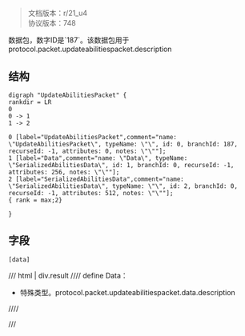 # <!-- md:samp UpdateAbilitiesPacket -->

> 文档版本：r/21_u4<br/>协议版本：748

<!-- md:samp UpdateAbilitiesPacket -->数据包，数字ID是`187`。该数据包用于protocol.packet.updateabilitiespacket.description

## 结构

```viz
digraph "UpdateAbilitiesPacket" {
rankdir = LR
0
0 -> 1
1 -> 2

0 [label="UpdateAbilitiesPacket",comment="name: \"UpdateAbilitiesPacket\", typeName: \"\", id: 0, branchId: 187, recurseId: -1, attributes: 0, notes: \"\""];
1 [label="Data",comment="name: \"Data\", typeName: \"SerializedAbilitiesData\", id: 1, branchId: 0, recurseId: -1, attributes: 256, notes: \"\""];
2 [label="SerializedAbilitiesData",comment="name: \"SerializedAbilitiesData\", typeName: \"\", id: 2, branchId: 0, recurseId: -1, attributes: 512, notes: \"\""];
{ rank = max;2}

}

```

## 字段

```title='UpdateAbilitiesPacket'
[data]
```

/// html | div.result
//// define
Data：[<!-- md:samp SerializedAbilitiesData -->](../types/serializedabilitiesdata.md)

- 特殊类型。protocol.packet.updateabilitiespacket.data.description


////

///

